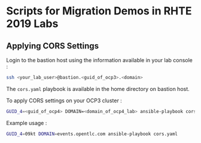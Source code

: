 # Scripts for Migration Demos in RHTE 2019 Labs

## Applying CORS Settings

Login to the bastion host using the information available in your lab console : 

```bash
ssh <your_lab_user>@bastion.<guid_of_ocp3>.<domain>
```

The `cors.yaml` playbook is available in the home directory on bastion host.

To apply CORS settings on your OCP3 cluster : 

```bash
GUID_4=<guid_of_ocp4> DOMAIN=<domain_of_ocp4_lab> ansible-playbook cors.yaml
```

Example usage :

```bash
GUID_4=09kt DOMAIN=events.opentlc.com ansible-playbook cors.yaml
```
